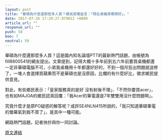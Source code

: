 ```yaml
---
layout: post
title: "華碩為什麼還那麼多人買？鄉民感慨留言：「現在桌機買哪牌好」。"
date: 2017-07-26 17:29:27.079012 +0800
article_url: ""
response_url: ""
push: 58
boo: 7
neutral: 59
---
```


華碩為什麼還那麼多人買？這是國內知名論壇PTT的最新熱門話題，由帳號為fill8800541的網友提出。文章提到，記得大概十多年前到五六年前要買桌機都還一定非華碩電腦不可，小弟我桌機用十年都還好好的，不到一個月狂出問題就送修了，一堆人會選擇買蘋果而不是華碩也是沒原因，比爛的有什麼好比，徵求鄉民提供意見。

對此，有些鄉民表示：「皇家服務真的是好 沒有射後不理」、「不然你要買acer」，也有如MAJOA的鄉民認真回覆：「我Acer的筆電還是7年雙雙用沒什麼問題啊」。

究竟什麼才是原PO疑惑的解答呢？或許SE4NLN415所說的，「我只知道華碩筆電的螢幕氣到我不買了」，是其中一種可能。

網路熱門話題，記者快抄與你一同討論。

<a href = "https://www.ptt.cc/bbs/Gossiping/M.1501053316.A.A6C.html">原文連結</a>


